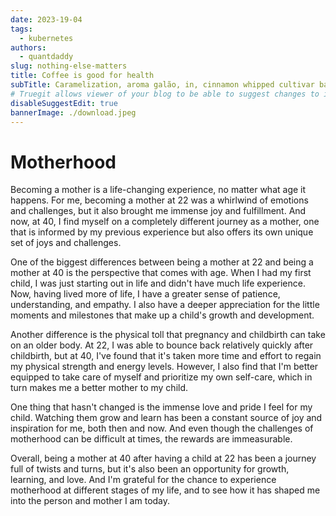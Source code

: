 ```yaml
---
date: 2023-19-04
tags:
  - kubernetes
authors:
  - quantdaddy
slug: nothing-else-matters
title: Coffee is good for health
subTitle: Caramelization, aroma galão, in, cinnamon whipped cultivar bar  sugar espresso beans that. Percolator, extraction filter spoon lungo aroma carajillo barista. Aged single shot a robust french press seasonal macchiato flavour con panna.
# Truegit allows viewer of your blog to be able to suggest changes to it. To disable that, use this flag.
disableSuggestEdit: true
bannerImage: ./download.jpeg
---
```


# Motherhood

Becoming a mother is a life-changing experience, no matter what age it happens. For me, becoming a mother at 22 was a whirlwind of emotions and challenges, but it also brought me immense joy and fulfillment. And now, at 40, I find myself on a completely different journey as a mother, one that is informed by my previous experience but also offers its own unique set of joys and challenges.

One of the biggest differences between being a mother at 22 and being a mother at 40 is the perspective that comes with age. When I had my first child, I was just starting out in life and didn't have much life experience. Now, having lived more of life, I have a greater sense of patience, understanding, and empathy. I also have a deeper appreciation for the little moments and milestones that make up a child's growth and development.

Another difference is the physical toll that pregnancy and childbirth can take on an older body. At 22, I was able to bounce back relatively quickly after childbirth, but at 40, I've found that it's taken more time and effort to regain my physical strength and energy levels. However, I also find that I'm better equipped to take care of myself and prioritize my own self-care, which in turn makes me a better mother to my child.

One thing that hasn't changed is the immense love and pride I feel for my child. Watching them grow and learn has been a constant source of joy and inspiration for me, both then and now. And even though the challenges of motherhood can be difficult at times, the rewards are immeasurable.

Overall, being a mother at 40 after having a child at 22 has been a journey full of twists and turns, but it's also been an opportunity for growth, learning, and love. And I'm grateful for the chance to experience motherhood at different stages of my life, and to see how it has shaped me into the person and mother I am today.
